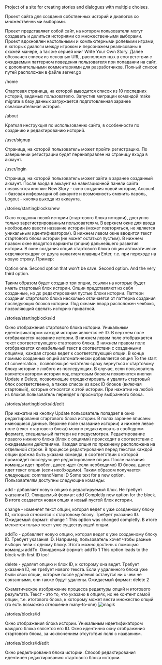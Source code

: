 Project of a site for creating stories and dialogues with multiple choises.

Проект сайта для создания собственных историй и диалогов со множественными выборами.

Проект представляет собой сайт, на котором пользователи могут создавать и делиться историями со множественными выборами. Проект вдохновлен настольными и компьютерными ролевыми играми, в которых диалоги между игроком и персонажем реализованы в схожей манере, а так же серией книг Write Your Own Story. Далее обозначен список из основных URL, расположенных в соответствии с ожидаемым паттерном поведения пользователя при попадании на сайт, с дополнительными комментариями для разработчиков. Полный список путей расположен в файле server.go

/home

Стартовая страница, на которой выводится список из 10 последних историй, видимых пользователю. Запустив миграции командой make migrate в базу данных загружается подготовленная заранее ознакомительная история.

/about

Краткая инструкция по использованию сайта, в особенности по созданию и редактированию историй.

/user/signup

Страница, на которой пользователь может пройти регистрацию. По завершении регистрации будет перенаправлен на страницу входа в аккаунт.

/user/login

Страница, на которой пользователь может зайти в заранее созданный аккаунт. После входа в аккаунт на навигационной панели сайта появляются кнопки: New Story - окно создания новой истории, Account - базовая информация об аккаунте и возможность сменить пароль, Logout - кнопка выхода из аккаунта.

/stories/startingblocks/new

Окно создания новой истории (стартового блока истории), доступно только зарегистрированным пользователям. В верхнем окне для ввода необходимо ввести название истории (может повторяться, не является уникальным идентификатором). В нижнем левом окне вводится текст стартового блока истории (не может остаться пустым). В нижнем правом окне вводятся варианты (опции) дальнейшего развития истории. В окне создания опций стартового блока опции автоматически отделяются друг от друга нажатием клавиши Enter, т.е. при переходе на новую строку. Пример:

Option one. Second option that won't be save.
Second option.
And the very third option.

Таким образом будет создано три опции, ссылки на которые будет иметь стартовый блок истории. Опции представляют из себя созданные, но до редактирования пустые блоки истории. Паттерн создания стартового блока несколько отличается от паттерна создания последующих блоков истории. Под окнами ввода расположен чекбокс, позволяющий сделать историю приватной.

/stories/startingblocks/id

Окно отображения стартового блока истории. Уникальным идентификатором каждой истории является её ID. В верхнем поле отображается название истории. В нижнем левом поле отображается текст соответствующего стартового блока. В нижнем правом поле отображается кликабельный текст в соответствии с созданными опциями, каждая строка ведет к соответствующей опции. В конце помимо созданных опций автоматически добавляется опция To the start of conversation., позволяющая читателю сразу вернуться к стартовому блоку истории с любого из последующих.
В случае, если пользователь является автором истории под стартовым блоком появляются кнопки Update и Delete, позволяющие отредактировать и удалить стартовый блок соответственно, а также список из всех ID блоков (включая стартовый), которые относятся к этой истории. При нажатии на любой из блоков пользователь перейдет к просмотру выбранного блока.

/stories/startingblocks/id/edit

При нажатии на кнопку Update пользователь попадает в окно редактирования стартового блока истории. В полях заранее вписаны имеющиеся данные. Верхнее поле (название истории) и нижнее левое поле (текст стартового блока) можно редактировать в свободном формате, специальный паттерн не предусмотрен. Редактирование правого нижнего блока (блок с опциями) происходит в соответствии с ожидаемыми действиями. 
Каждая опция по прежнему расположена на отдельной строке. В процессе редактирования перед текстом каждой опции должна быть указана команда, в соответствии с которой произойдет последующее редактирование опции. После названия команды идет пробел, далее идет (если необходимо) ID блока, далее идет текст опции (если необходимо). Таким образом получается следующее:
commandName ID Some text for a new option.
Пользователям доступны следующие команды:

add - добавляет новую опцию в редактируемый блок. Не требует указания ID. Ожидаемый формат: add Completly new option for the block. В итоге создается новая опция и новый пустой блок истории.

change - изменяет текст опции, которая ведет к уже созданному блоку ID, который относится к стартовому блоку. Требует указания ID. Ожидаемый формат: change 1 This option was changed completly. В итоге меняется только текст уже существующей опции.

addTo - добавляет новую опцию, которая ведет к уже созданному блоку ID. Требует указания ID. Например, пользователь хочет чтобы разные выборы вели к одному блоку. Этого можно достичь с помощью команды addTo. Ожидаемый формат: addTo 1 This option leads to the block with first ID too!

delete - удаляет опцию и блок ID, к которому она ведет. Требует указания ID, не требует нового текста. Если у удаленного блока уже были свои опции, которые после удаления останутся ни с чем не связанными, они также будут удалены. Ожидаемый формат: delete 2

Схематическое изображение процесса редактуры опций и итогового результата. Текст - это то, что указано в опциях, но не контент самой опции, т.е. итогового блока, к которому может вести множество опций (то есть возможно отношение many-to-one)
![magik](https://github.com/user-attachments/assets/948f7b39-1223-42ca-b0b9-15d91149b9e8)

/stories/blocks/id

Окно отображения блока истории. Уникальным идентификатором каждого блока является его ID. Окно идентично окну отображения стартового блока, за исключением отсутствия поля с названием.

/stories/blocks/id/edit

Окно редактирования блока истории. Способ редактирования идентичен редактированию стартового блока истории.
